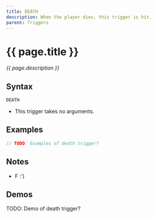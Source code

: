 ```yaml
---
title: DEATH
description: When the player dies, this trigger is hit.
parent: Triggers
---
```


# {{ page.title }}

_{{ page.description }}_

## Syntax

```java
DEATH
```

- This trigger takes no arguments.

## Examples

```java
// TODO: Examples of death trigger?
```

## Notes

- F :')

## Demos

TODO: Demo of death trigger?